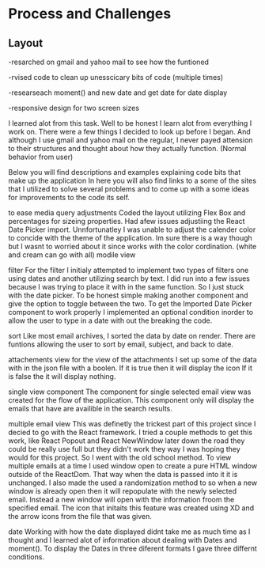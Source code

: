 # Process and Challenges

## Layout

-resarched on gmail and yahoo mail to see how the funtioned

-rvised code to clean up unesscicary bits of code (multiple times)

-researseach moment() and new date and get date for date display

-responsive design for two screen sizes

I learned alot from this task. Well to be honest I learn alot from everything I work on. There were a few things I decided to look up before I began. And although I use gmail and yahoo mail on the regular, I never payed attension to their structures and thought about how they actually function. (Normal behavior from user)

Below you will find descriptions and examples explaining code bits that make up the application In here you will also find links to a some of the sites that I utilized to solve several problems and to come up with a some ideas for improvements to the code its self.

to ease media query adjustments Coded the layout utilizing Flex Box and percentages for sizeing properties. Had afew issues adjustiing the React Date Picker import. Unnfortunatley I was unable to adjust the calender color to concide with the theme of the application. Im sure there is a way though but I wasnt to worried about it since works with the color cordination. (white and cream can go with all)
modile view

filter
For the filter I initialy attempted to implement two types of filters one using dates and another utilizing search by text. I did run into a few issues because I was trying to place it with in the same function. So I just stuck with the date picker. To be honest simple making another component and give the option to toggle between the two. To get the Imported Date Picker component to work properly I implemented an optional condition inorder to allow the user to type in a date with out the breaking the code.

sort
Like most email archives, I sorted the data by date on render. There are funtions allowing the user to sort by email, subject, and back to date.

attachements view
for the view of the attachments I set up some of the data with in the json file with a boolen. If it is true then it will display the icon If it is false the it will display nothing.

single view component
The component for single selected email view was created for the flow of the application. This component only will display the emails that have are availible in the search results.

multiple email view
This was definetly the trickest part of this project since I decied to go with the React framework. I tried a couple methods to get this work, like React Popout and React NewWindow later down the road they could be really use full but they didn't work they way I was hoping they would for this project. So I went with the old school method. To view multiple emails at a time I used window open to create a pure HTML window outside of the ReactDom. That way when the data is passed into it it is unchanged. I also made the used a randomization method to so when a new window is already open then it will repopulate with the newly selected email. Instead a new window will open with the information froom the specified email. The icon that initaits this feature was created using XD and the arrow icons from the file that was given.

date
Working with how the date displayed didnt take me as much time as I thought and I learned alot of information about dealing with Dates and moment(). To display the Dates in three diferent formats I gave three differnt conditions.
